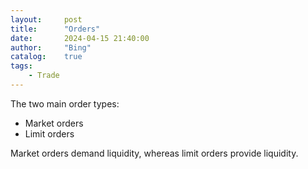 ```yaml
---
layout:     post
title:      "Orders"
date:       2024-04-15 21:40:00
author:     "Bing"
catalog:    true
tags:
    - Trade
---
```


The two main order types:
* Market orders
* Limit orders

Market orders demand liquidity, whereas limit orders provide liquidity.